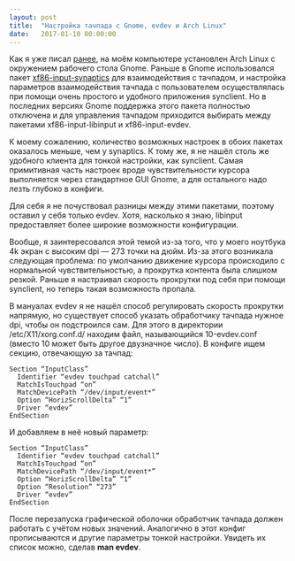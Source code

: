 ```yaml
---
layout: post
title:  "Настройка тачпада с Gnome, evdev и Arch Linux"
date:   2017-01-10 00:00:00
---
```


Как я уже писал [ранее](/2017/06/06/wayland-problems.html), на моём компьютере установлен Arch Linux с окружением рабочего стола Gnome. Раньше в Gnome использовался пакет [xf86-input-synaptics](https://wiki.archlinux.org/index.php/Touchpad_Synaptics_%28%D0%A0%D1%83%D1%81%D1%81%D0%BA%D0%B8%D0%B9%29) для взаимодействия с тачпадом, и настройка параметров взаимодействия тачпада с пользователем осуществлялась при помощи очень простого и удобного приложения synclient. Но в последних версиях Gnome поддержка этого пакета полностью отключена и для управления тачпадом приходится выбирать между пакетами xf86-input-libinput и xf86-input-evdev.

К моему сожалению, количество возможных настроек в обоих пакетах оказалось меньше, чем у synaptics. К тому же, я не нашёл столь же удобного клиента для тонкой настройки, как synclient. Самая примитивная часть настроек вроде чувствительности курсора выполняется через стандартное GUI Gnome, а для остального надо лезть глубоко в конфиги.

Для себя я не почуствовал разницы между этими пакетами, поэтому оставил у себя только evdev. Хотя, насколько я знаю, libinput предоставляет более широкие возможности конфигурации.

Вообще, я заинтересовался этой темой из-за того, что у моего ноутбука 4k экран с высоким dpi ― 273 точки на дюйм. Из-за этого возникала следующая проблема: по умолчанию движение курсора происходило с нормальной чувствительностью, а прокрутка контента была слишком резкой. Раньше я настраивал скорость прокрутки под себя при помощи synclient, но теперь такая возможность пропала.

В мануалах evdev я не нашёл способ регулировать скорость прокрутки напрямую, но существует способ указать обработчику тачпада нужное dpi, чтобы он подстроился сам. Для этого в директории /etc/X11/xorg.conf.d/ находим файл, называющийся 10-evdev.conf (вместо 10 может быть другое двузначное число). В конфиге ищем секцию, отвечающую за тачпад:

```
Section “InputClass”
  Identifier “evdev touchpad catchall”
  MatchIsTouchpad “on”
  MatchDevicePath “/dev/input/event*”
  Option “HorizScrollDelta” “1”
  Driver “evdev”
EndSection
```

И добавляем в неё новый параметр:

```
Section “InputClass”
  Identifier “evdev touchpad catchall”
  MatchIsTouchpad “on”
  MatchDevicePath “/dev/input/event*”
  Option “HorizScrollDelta” “1”
  Option “Resolution” “273”
  Driver “evdev”
EndSection
```

После перезапуска графической оболочки обработчик тачпада должен работать с учётом новых значений. Аналогично в этот конфиг прописываются и другие параметры тонкой настройки. Увидеть их список можно, сделав __man evdev__.